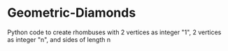 # Geometric-Diamonds
Python code to create rhombuses with 2 vertices as integer "1", 2 vertices as integer "n", and sides of length n
